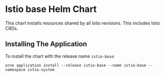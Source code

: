 # Istio base Helm Chart

This chart installs resources shared by all Istio revisions. This includes Istio CRDs.

## Installing The Application

To install the chart with the release name `istio-base`:

```console
ocne application install --release istio-base --name istio-base --namespace istio-system
```
